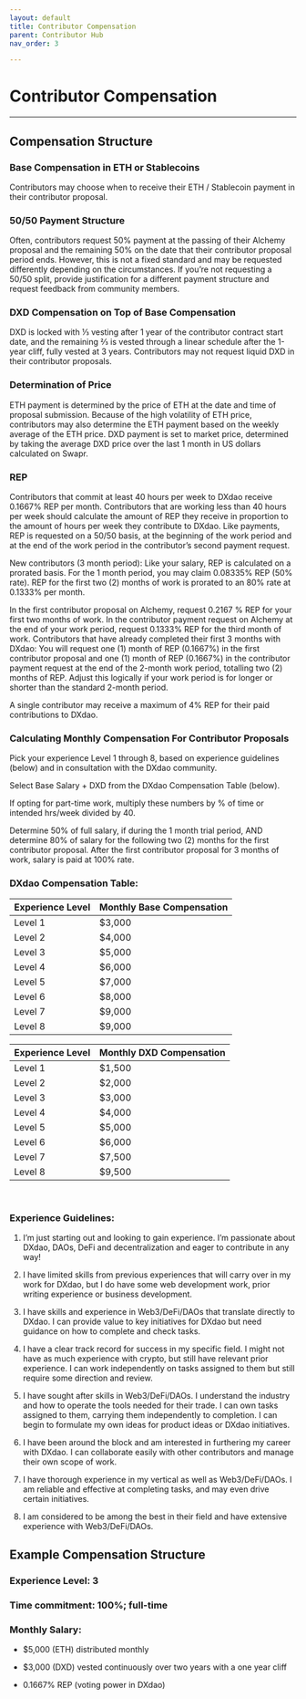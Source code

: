 ```yaml
---
layout: default
title: Contributor Compensation
parent: Contributor Hub
nav_order: 3

---
```


# Contributor Compensation

___

## Compensation Structure

### Base Compensation in ETH or Stablecoins
Contributors may choose when to receive their ETH / Stablecoin payment in their contributor proposal.

### 50/50 Payment Structure

Often, contributors request 50% payment at the passing of their Alchemy proposal and the remaining 50% on the date that their contributor proposal period ends. However, this is not a fixed standard and may be requested differently depending on the circumstances. If you’re not requesting a 50/50 split, provide justification for a different payment structure and request feedback from community members.

### DXD Compensation on Top of Base Compensation
DXD is locked with ⅓ vesting after 1 year of the contributor contract start date, and the remaining ⅔ is vested through a linear schedule after the 1-year cliff, fully vested at 3 years. Contributors may not request liquid DXD in their contributor proposals.

### Determination of Price
ETH payment is determined by the price of ETH at the date and time of proposal submission. Because of the high volatility of ETH price, contributors may also determine the ETH payment based on the weekly average of the ETH price.
DXD payment is set to market price, determined by taking the average DXD price over the last 1 month in US dollars calculated on Swapr.

### REP
Contributors that commit at least 40 hours per week to DXdao receive 0.1667% REP per month. Contributors that are working less than 40 hours per week should calculate the amount of REP they receive in proportion to the amount of hours per week they contribute to DXdao. Like payments, REP is requested on a 50/50 basis, at the beginning of the work period and at the end of the work period in the contributor’s second payment request.

New contributors (3 month period): Like your salary, REP is calculated on a prorated basis. For the 1 month period, you may claim 0.08335% REP (50% rate). REP for the first two (2) months of work is prorated to an 80% rate at 0.1333% per month.

In the first contributor proposal on Alchemy, request 0.2167 % REP for your first two months of work.
In the contributor payment request on Alchemy at the end of your work period, request 0.1333% REP for the third month of work.
Contributors that have already completed their first 3 months with DXdao: You will request one (1) month of REP (0.1667%) in the first contributor proposal and one (1) month of REP (0.1667%) in the contributor payment request at the end of the 2-month work period, totalling two (2) months of REP. Adjust this logically if your work period is for longer or shorter than the standard 2-month period.

A single contributor may receive a maximum of 4% REP for their paid contributions to DXdao.

### Calculating Monthly Compensation For Contributor Proposals

Pick your experience Level 1 through 8, based on experience guidelines (below) and in consultation with the DXdao community.

Select Base Salary + DXD from the DXdao Compensation Table (below).

If opting for part-time work, multiply these numbers by % of time or intended hrs/week divided by 40.

Determine 50% of full salary, if during the 1 month trial period, AND determine 80% of salary for the following two (2) months for the first contributor proposal. After the first contributor proposal for 3 months of work, salary is paid at 100% rate.

### DXdao Compensation Table:

| Experience Level | Monthly Base Compensation |
|:-----------------|:--------------------------|
| Level 1          | $3,000                    |
| Level 2          | $4,000                    |
| Level 3          | $5,000                    |
| Level 4          | $6,000                    |
| Level 5          | $7,000                    |
| Level 6          | $8,000                    |
| Level 7          | $9,000                    |
| Level 8          | $9,000                    |

| Experience Level | Monthly DXD Compensation |
|:-----------------|:--------------------------|
| Level 1          | $1,500                    |
| Level 2          | $2,000                    |
| Level 3          | $3,000                    |
| Level 4          | $4,000                    |
| Level 5          | $5,000                    |
| Level 6          | $6,000                    |
| Level 7          | $7,500                    |
| Level 8          | $9,500                    |


⠀
### Experience Guidelines:

1.  I’m just starting out and looking to gain experience. I’m passionate about DXdao, DAOs, DeFi and decentralization and eager to contribute in any way!
    
2.  I have limited skills from previous experiences that will carry over in my work for DXdao, but I do have some web development work, prior writing experience or business development.
    
3.  I have skills and experience in Web3/DeFi/DAOs that translate directly to DXdao. I can provide value to key initiatives for DXdao but need guidance on how to complete and check tasks.
    
4.  I have a clear track record for success in my specific field. I might not have as much experience with crypto, but still have relevant prior experience. I can work independently on tasks assigned to them but still require some direction and review.
    
5.  I have sought after skills in Web3/DeFi/DAOs. I understand the industry and how to operate the tools needed for their trade. I can own tasks assigned to them, carrying them independently to completion. I can begin to formulate my own ideas for product ideas or DXdao initiatives.

6. I have been around the block and am interested in furthering my career with DXdao.  I can collaborate easily with other contributors and manage their own scope of work.

7. I have thorough experience in my vertical as well as Web3/DeFi/DAOs. I am reliable and effective at completing tasks, and may even drive certain initiatives.

8. I am considered to be among the best in their field and have extensive experience with Web3/DeFi/DAOs. 

## Example Compensation Structure
    
### **Experience Level**: 3

### **Time commitment**: 100%; full-time

### **Monthly Salary**:
    
-   $5,000 (ETH) distributed monthly
    
-   $3,000 (DXD) vested continuously over two years with a one year cliff
    
-   0.1667% REP (voting power in DXdao)
    





⠀